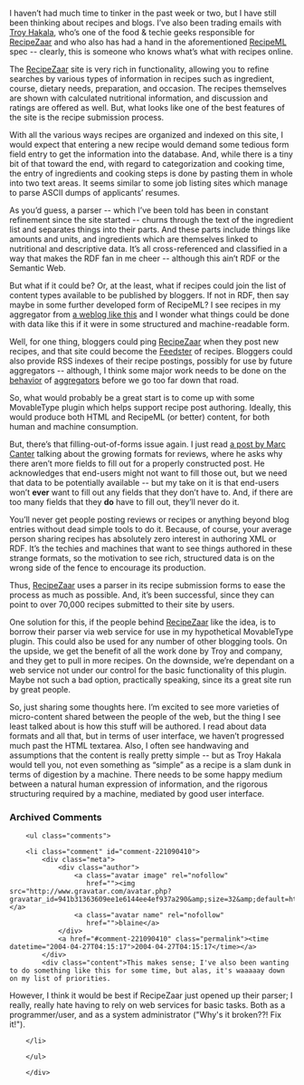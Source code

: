 <p>I haven&#8217;t had much time to tinker in the past week or two, but I have still been thinking about recipes and blogs.  I&#8217;ve also been trading emails with <a href="http://www.troyandgay.com/">Troy Hakala</a>, who&#8217;s one of the food &#38; techie geeks responsible for <a href="http://www.recipezaar.com/about/people.zsp">RecipeZaar</a> and who also has had a hand in the aforementioned <a href="http://www.formatdata.com/recipeml/">RecipeML</a> spec -- clearly, this is someone who knows what&#8217;s what with recipes online.</p>

<p>The <a href="http://www.recipezaar.com">RecipeZaar</a> site is very rich in functionality, allowing you to refine searches by various types of information in recipes such as ingredient, course, dietary needs, preparation, and occasion.  The recipes themselves are shown with calculated nutritional information, and discussion and ratings are offered as well.  But, what looks like one of the best features of the site is the recipe submission process.</p>

<p>With all the various ways recipes are organized and indexed on this site, I would expect that entering a new recipe would demand some tedious form field entry to get the information into the database.  And, while there is a tiny bit of that toward the end, with regard to categorization and cooking time, the entry of ingredients and cooking steps is done by pasting them in whole into two text areas.  It seems similar to some job listing sites which manage to parse <span class="caps">ASCII</span> dumps of applicants&#8217; resumes.</p>

<p>As you&#8217;d guess, a parser -- which I&#8217;ve been told has been in constant refinement since the site started -- churns through the text of the ingredient list and separates things into their parts.  And these parts include things like amounts and units, and ingredients which are themselves linked to nutritional and descriptive data.  It&#8217;s all cross-referenced and classified in a way that makes the <span class="caps">RDF</span> fan in me cheer -- although this ain&#8217;t <span class="caps">RDF</span> or the Semantic Web.</p>

<p>But what if it could be?  Or, at the least, what if recipes could join the list of content types available to be published by bloggers.  If not in <span class="caps">RDF</span>, then say maybe in some further developed form of RecipeML?  I see recipes in my aggregator from <a href="http://www.10500bc.org/archive/006335.php#006335">a weblog like this</a> and I wonder what things could be done with data like this if it were in some structured and machine-readable form.</p>

<p>Well, for one thing, bloggers could ping <a href="http://www.recipezaar.com">RecipeZaar</a> when they post new recipes, and that site could become the <a href="http://www.feedster.com">Feedster</a> of recipes.  Bloggers could also provide <span class="caps">RSS</span> indexes of their recipe postings, possibly for use by future aggregators -- although, I think some major work needs to be done on the <a href="http://www.decafbad.com/blog/tech/dynamic_polling_freq_too.html">behavior</a> of <a href="http://diveintomark.org/archives/2003/07/21/atom_aggregator_behavior_http_level">aggregators</a> before we go too far down that road.</p>

<p>So, what would probably be a great start is to come up with some MovableType plugin which helps support recipe post authoring.  Ideally, this would produce both <span class="caps">HTML</span> and RecipeML (or better) content, for both human and machine consumption.</p>

<p>But,  there&#8217;s that filling-out-of-forms issue again.  I just read <a href="http://blogs.it/0100198/2003/11/18.html#a2022">a post by Marc Canter</a> talking about the growing formats for reviews, where he asks why there aren&#8217;t more fields to fill out for a properly constructed post.  He acknowledges that end-users might not want to fill those out, but we need that data to be potentially available -- but my take on it is that end-users won&#8217;t <strong>ever</strong> want to fill out any fields that they don&#8217;t have to.  And, if there are too many fields that they <strong>do</strong> have to fill out, they&#8217;ll never do it.</p>

<p>You&#8217;ll never get people posting reviews or recipes or anything beyond blog entries without dead simple tools to do it.  Because, of course, your average person sharing recipes has absolutely zero interest in authoring <span class="caps">XML</span> or <span class="caps">RDF</span>.  It&#8217;s the techies and machines that want to see things authored in these strange formats, so the motivation to see rich, structured data is on the wrong side of the fence to encourage its production.</p>

<p>Thus, <a href="http://www.recipezaar.com">RecipeZaar</a> uses a parser in its recipe submission forms to ease the process as much as possible.  And, it&#8217;s been successful, since they can point to over 70,000 recipes submitted to their site by users.</p>

<p>One solution for this, if the people behind <a href="http://www.recipezaar.com">RecipeZaar</a> like the idea, is to borrow their parser via web service for use in my hypothetical MovableType plugin.  This could also be used for any number of other blogging tools.  On the upside, we get the benefit of all the work done by Troy and company, and they get to pull in more recipes.  On the downside, we&#8217;re dependant on a web service not under our control for the basic functionality of this plugin.  Maybe not such a bad option, practically speaking, since its a great site run by great people.</p>

<p>So, just sharing some thoughts here.  I&#8217;m excited to see more varieties of micro-content shared between the people of the web, but the thing I see least talked about is how this stuff will be authored.  I read about data formats and all that, but in terms of user interface, we haven&#8217;t progressed much past the <span class="caps">HTML</span> textarea.  Also, I often see handwaving and assumptions that the content is really pretty simple -- but as Troy Hakala would tell you, not even something as &#8220;simple&#8221; as a recipe is a slam dunk in terms of digestion by a machine.  There needs to be some happy medium between a natural human expression of information, and the rigorous structuring required by a machine, mediated by good user interface.</p>

<div id="comments" class="comments archived-comments">
            <h3>Archived Comments</h3>
            
        <ul class="comments">
            
        <li class="comment" id="comment-221090410">
            <div class="meta">
                <div class="author">
                    <a class="avatar image" rel="nofollow" 
                       href=""><img src="http://www.gravatar.com/avatar.php?gravatar_id=941b31363609ee1e6144ee4ef937a290&amp;size=32&amp;default=http://mediacdn.disqus.com/1320279820/images/noavatar32.png"/></a>
                    <a class="avatar name" rel="nofollow" 
                       href="">blaine</a>
                </div>
                <a href="#comment-221090410" class="permalink"><time datetime="2004-04-27T04:15:17">2004-04-27T04:15:17</time></a>
            </div>
            <div class="content">This makes sense; I've also been wanting to do something like this for some time, but alas, it's waaaaay down on my list of priorities.

However, I think it would be best if RecipeZaar just opened up their parser; I really, really hate having to rely on web services for basic tasks. Both as a programmer/user, and as a system administrator ("Why's it broken??! Fix it!").</div>
            
        </li>
    
        </ul>
    
        </div>
    